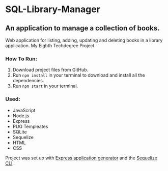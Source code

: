 # SQL-Library-Manager
## An application to manage a collection of books.

Web application for listing, adding, updating and deleting books in a library application.
My Eighth Techdegree Project 

### How To Run:
1. Download project files from GitHub.
2. Run `npm install` in your terminal to download and install all the dependencies.
3. Run `npm start` in your terminal.

### Used:  
- JavaScript
- Node.js
- Express
- PUG Templeates
- SQLite
- Sequelize
- HTML
- CSS

Project was set up with [Express application generator](https://expressjs.com/en/starter/generator.html) and the [Sequelize CLI](https://www.npmjs.com/package/sequelize-cli).  
